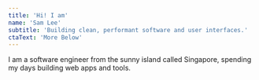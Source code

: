 ```yaml
---
title: 'Hi! I am'
name: 'Sam Lee'
subtitle: 'Building clean, performant software and user interfaces.'
ctaText: 'More Below'
---
```


I am a software engineer from the sunny island called Singapore, spending my days building web apps and tools.
